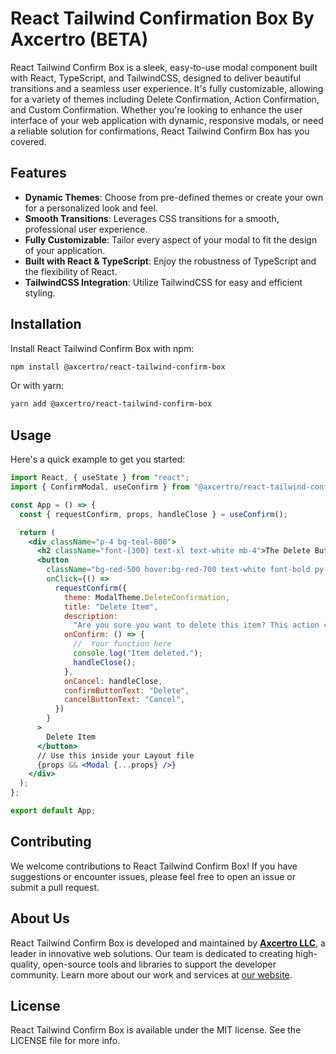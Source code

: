 # React Tailwind Confirmation Box By Axcertro (BETA)

React Tailwind Confirm Box is a sleek, easy-to-use modal component built with React, TypeScript, and TailwindCSS, designed to deliver beautiful transitions and a seamless user experience. It's fully customizable, allowing for a variety of themes including Delete Confirmation, Action Confirmation, and Custom Confirmation. Whether you're looking to enhance the user interface of your web application with dynamic, responsive modals, or need a reliable solution for confirmations, React Tailwind Confirm Box has you covered.

## Features

- **Dynamic Themes**: Choose from pre-defined themes or create your own for a personalized look and feel.
- **Smooth Transitions**: Leverages CSS transitions for a smooth, professional user experience.
- **Fully Customizable**: Tailor every aspect of your modal to fit the design of your application.
- **Built with React & TypeScript**: Enjoy the robustness of TypeScript and the flexibility of React.
- **TailwindCSS Integration**: Utilize TailwindCSS for easy and efficient styling.

## Installation

Install React Tailwind Confirm Box with npm:

```bash
npm install @axcertro/react-tailwind-confirm-box
```

Or with yarn:

```bash
yarn add @axcertro/react-tailwind-confirm-box
```

## Usage

Here's a quick example to get you started:

```jsx
import React, { useState } from "react";
import { ConfirmModal, useConfirm } from "@axcertro/react-tailwind-confirm-box";

const App = () => {
  const { requestConfirm, props, handleClose } = useConfirm();

  return (
    <div className="p-4 bg-teal-800">
      <h2 className="font-[300] text-xl text-white mb-4">The Delete Button</h2>
      <button
        className="bg-red-500 hover:bg-red-700 text-white font-bold py-2 px-4 rounded"
        onClick={() =>
          requestConfirm({
            theme: ModalTheme.DeleteConfirmation,
            title: "Delete Item",
            description:
              "Are you sure you want to delete this item? This action cannot be undone.",
            onConfirm: () => {
              //  Your function here
              console.log("Item deleted.");
              handleClose();
            },
            onCancel: handleClose,
            confirmButtonText: "Delete",
            cancelButtonText: "Cancel",
          })
        }
      >
        Delete Item
      </button>
      // Use this inside your Layout file
      {props && <Modal {...props} />}
    </div>
  );
};

export default App;
```

<!-- ## Documentation

For more detailed documentation, including a full list of props and theme customization options, visit our [documentation page](<Documentation URL>). -->

## Contributing

We welcome contributions to React Tailwind Confirm Box! If you have suggestions or encounter issues, please feel free to open an issue or submit a pull request.

## About Us

React Tailwind Confirm Box is developed and maintained by [**Axcertro LLC**](https://axcertro.com), a leader in innovative web solutions. Our team is dedicated to creating high-quality, open-source tools and libraries to support the developer community. Learn more about our work and services at [our website](https://axcertro.com).



## License

React Tailwind Confirm Box is available under the MIT license. See the LICENSE file for more info.
